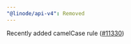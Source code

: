 ```yaml
---
"@linode/api-v4": Removed
---
```


Recently added camelCase rule ([#11330](https://github.com/linode/manager/pull/11330))
